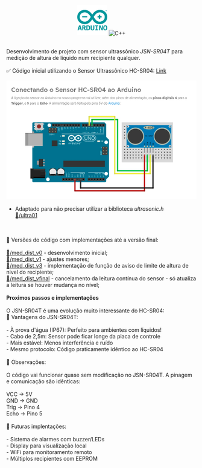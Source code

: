 <div align="center">
  <img src="https://github.com/devicons/devicon/blob/master/icons/arduino/arduino-original-wordmark.svg" title="Arduino" alt="Arduino" width="80" height="80"/>
  <img src="https://isocpp.org/assets/images/cpp_logo.png" title="C++" alt="C++" width="80" height="80"/>
 
</div>
<br>

Desenvolvimento de projeto com sensor ultrassônico <i>JSN-SR04T</i> para medição de altura de líquido num recipiente qualquer.<br>
<br>
✅ Código inicial utilizando o Sensor Ultrassônico HC-SR04:
<a href="https://www.makerhero.com/blog/sensor-ultrassonico-hc-sr04-ao-arduino/?srsltid=AfmBOorV8Kk0vW5b5VTlsjOEHVSQiYrYl3kehwFIULlc5DLeviVT2hGr">Link</a>
<br>
<br>
<img src="https://github.com/cwbads22/projeto_arduino_01/blob/main/hc_sr04.png"/>
- Adaptado para não precisar utilizar a biblioteca <i>ultrasonic.h</i><br>
<a href="https://github.com/cwbads22/projeto_arduino_01/tree/main/ultra01" target="_blank">📁/ultra01</a>
<br>
<br>
🎯 Versões do código com implementações até a versão final:<br>
<br>
<a href="https://github.com/cwbads22/projeto_arduino_01/tree/main/med_dist_v0" target="_blank">📁/med_dist_v0</a> - desenvolvimento inicial;<br>
<a href="https://github.com/cwbads22/projeto_arduino_01/tree/main/med_dist_v1" target="_blank">📁/med_dist_v1</a> - ajustes menores;<br>
<a href="https://github.com/cwbads22/projeto_arduino_01/tree/main/med_dist_v3" target="_blank">📁/med_dist_v3<a> - implementação de função de aviso de limite de altura de nivel do recipiente;<br>
<a href="https://github.com/cwbads22/projeto_arduino_01/tree/main/med_dist_vfinal" target="_blank">📁/med_dist_vfinal</a> - cancelamento da leitura contínua do sensor - só atualiza a leitura se houver mudança no nível;<br>
<br>
<b>Proximos passos e implementações</b><br>
<br>
O JSN-SR04T é uma evolução muito interessante do HC-SR04:<br>
🌟 Vantagens do JSN-SR04T:<br>
<br>
- À prova d'água (IP67): Perfeito para ambientes com líquidos!<br>
- Cabo de 2,5m: Sensor pode ficar longe da placa de controle<br>
- Mais estável: Menos interferência e ruído<br>
- Mesmo protocolo: Código praticamente idêntico ao HC-SR04<br>
<br>
🔌 Observações:<br>
<br>
O código vai funcionar quase sem modificação no JSN-SR04T. A pinagem e comunicação são idênticas:<br>
<br>
VCC → 5V<br>
GND → GND<br>
Trig → Pino 4<br>
Echo → Pino 5<br>
<br>
📝 Futuras implentações:<br>
<br>
- Sistema de alarmes com buzzer/LEDs<br>
- Display para visualização local<br>
- WiFi para monitoramento remoto<br>
- Múltiplos recipientes com EEPROM<br>

